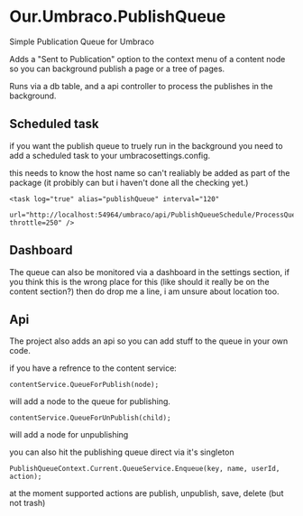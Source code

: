 # Our.Umbraco.PublishQueue
Simple Publication Queue for Umbraco 

Adds a "Sent to Publication" option to the context menu of a content node so you can background publish a page or a tree of pages. 


Runs via a db table, and a api controller to process the publishes in the background.

## Scheduled task
if you want the publish queue to truely run in the background you need to add a scheduled task to your umbracosettings.config.

this needs to know the host name so can't realiably be added as part of the package (it probibly can but i haven't done all the checking yet.)

    <task log="true" alias="publishQueue" interval="120" 
          url="http://localhost:54964/umbraco/api/PublishQueueSchedule/ProcessQueue?throttle=250" />


## Dashboard
The queue can also be monitored via a dashboard in the settings section, if you think this is the wrong place for this (like should it really be on the content section?) then do drop me a line, i am unsure about location too. 


## Api

The project also adds an api so you can add stuff to the queue in your own code. 

if you have a refrence to the content service:

```contentService.QueueForPublish(node);```

will add a node to the queue for publishing.

```contentService.QueueForUnPublish(child);```

will add a node for unpublishing 

you can also hit the publishing queue direct via it's singleton

```PublishQueueContext.Current.QueueService.Enqueue(key, name, userId, action);```

at the moment supported actions are publish, unpublish, save, delete (but not trash)
 









